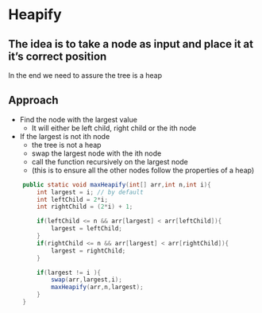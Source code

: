 # Heapify

## The idea is to take a node as input and place it at it’s correct position

In the end we need to assure the tree is a heap

## Approach

- Find the node with the largest value
    - It will either be left child, right child or the ith node
- If the largest is not ith node
    - the tree is not a heap
    - swap the largest node with the ith node
    - call the function recursively on the largest node
    - (this is to ensure all the other nodes follow the properties of a heap)

```java
	public static void maxHeapify(int[] arr,int n,int i){
        int largest = i; // by default
        int leftChild = 2*i;
        int rightChild = (2*i) + 1;

        if(leftChild <= n && arr[largest] < arr[leftChild]){
            largest = leftChild;
        }
        if(rightChild <= n && arr[largest] < arr[rightChild]){
            largest = rightChild;
        }

        if(largest != i ){
            swap(arr,largest,i);
            maxHeapify(arr,n,largest);
        }
    }
```